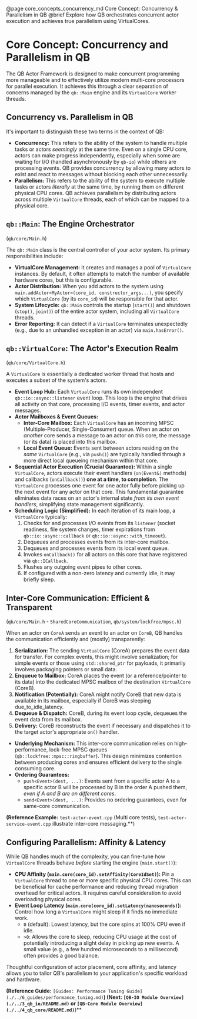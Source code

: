@page core_concepts_concurrency_md Core Concept: Concurrency & Parallelism in QB
@brief Explore how QB orchestrates concurrent actor execution and achieves true parallelism using VirtualCores.

# Core Concept: Concurrency and Parallelism in QB

The QB Actor Framework is designed to make concurrent programming more manageable and to effectively utilize modern multi-core processors for parallel execution. It achieves this through a clear separation of concerns managed by the `qb::Main` engine and its `VirtualCore` worker threads.

## Concurrency vs. Parallelism in QB

It's important to distinguish these two terms in the context of QB:

*   **Concurrency:** This refers to the ability of the system to handle multiple tasks or actors *seemingly* at the same time. Even on a single CPU core, actors can make progress independently, especially when some are waiting for I/O (handled asynchronously by `qb-io`) while others are processing events. QB provides concurrency by allowing many actors to exist and react to messages without blocking each other unnecessarily.
*   **Parallelism:** This refers to the ability of the system to execute multiple tasks or actors *literally* at the same time, by running them on different physical CPU cores. QB achieves parallelism by distributing actors across multiple `VirtualCore` threads, each of which can be mapped to a physical core.

## `qb::Main`: The Engine Orchestrator

(`qb/core/Main.h`)

The `qb::Main` class is the central controller of your actor system. Its primary responsibilities include:

*   **VirtualCore Management:** It creates and manages a pool of `VirtualCore` instances. By default, it often attempts to match the number of available hardware cores, but this is configurable.
*   **Actor Distribution:** When you add actors to the system using `main.addActor<MyActor>(core_id, constructor_args...)`, you specify which `VirtualCore` (by its `core_id`) will be responsible for that actor.
*   **System Lifecycle:** `qb::Main` controls the startup (`start()`) and shutdown (`stop()`, `join()`) of the entire actor system, including all `VirtualCore` threads.
*   **Error Reporting:** It can detect if a `VirtualCore` terminates unexpectedly (e.g., due to an unhandled exception in an actor) via `main.hasError()`.

## `qb::VirtualCore`: The Actor's Execution Realm

(`qb/core/VirtualCore.h`)

A `VirtualCore` is essentially a dedicated worker thread that hosts and executes a subset of the system's actors.

*   **Event Loop Hub:** Each `VirtualCore` runs its own independent `qb::io::async::listener` event loop. This loop is the engine that drives all activity on that core, processing I/O events, timer events, and actor messages.
*   **Actor Mailboxes & Event Queues:**
    *   **Inter-Core Mailbox:** Each `VirtualCore` has an incoming MPSC (Multiple-Producer, Single-Consumer) queue. When an actor on *another* core sends a message to an actor on *this* core, the message (or its data) is placed into this mailbox.
    *   **Local Event Queue:** Events sent between actors residing on the *same* `VirtualCore` (e.g., via `push()`) are typically handled through a more direct local queueing mechanism within that core.
*   **Sequential Actor Execution (Crucial Guarantee):** Within a single `VirtualCore`, actors execute their event handlers (`on(Event&)` methods) and callbacks (`onCallback()`) **one at a time, to completion**. The `VirtualCore` processes one event for one actor fully before picking up the next event for any actor on that core. This fundamental guarantee eliminates data races on an actor's internal state *from its own event handlers*, simplifying state management significantly.
*   **Scheduling Logic (Simplified):** In each iteration of its main loop, a `VirtualCore` typically:
    1.  Checks for and processes I/O events from its `listener` (socket readiness, file system changes, timer expirations from `qb::io::async::callback` or `qb::io::async::with_timeout`).
    2.  Dequeues and processes events from its inter-core mailbox.
    3.  Dequeues and processes events from its local event queue.
    4.  Invokes `onCallback()` for all actors on this core that have registered via `qb::ICallback`.
    5.  Flushes any outgoing event pipes to other cores.
    6.  If configured with a non-zero latency and currently idle, it may briefly sleep.

## Inter-Core Communication: Efficient & Transparent

(`qb/core/Main.h` - `SharedCoreCommunication`, `qb/system/lockfree/mpsc.h`)

When an actor on `CoreA` sends an event to an actor on `CoreB`, QB handles the communication efficiently and (mostly) transparently:

1.  **Serialization:** The sending `VirtualCore` (CoreA) prepares the event data for transfer. For complex events, this might involve serialization; for simple events or those using `std::shared_ptr` for payloads, it primarily involves packaging pointers or small data.
2.  **Enqueue to Mailbox:** CoreA places the event (or a reference/pointer to its data) into the dedicated MPSC mailbox of the destination `VirtualCore` (CoreB).
3.  **Notification (Potentially):** CoreA might notify CoreB that new data is available in its mailbox, especially if CoreB was sleeping due_to_idle_latency.
4.  **Dequeue & Dispatch:** CoreB, during its event loop cycle, dequeues the event data from its mailbox.
5.  **Delivery:** CoreB reconstructs the event if necessary and dispatches it to the target actor's appropriate `on()` handler.

*   **Underlying Mechanism:** This inter-core communication relies on high-performance, lock-free MPSC queues (`qb::lockfree::mpsc::ringbuffer`). This design minimizes contention between producing cores and ensures efficient delivery to the single consuming core.
*   **Ordering Guarantees:**
    *   `push<Event>(dest, ...)`: Events sent from a specific actor A to a specific actor B will be processed by B in the order A pushed them, *even if A and B are on different cores*.
    *   `send<Event>(dest, ...)`: Provides no ordering guarantees, even for same-core communication.

**(Reference Example:** `test-actor-event.cpp` (Multi core tests), `test-actor-service-event.cpp` illustrate inter-core messaging.**)

## Configuring Parallelism: Affinity & Latency

While QB handles much of the complexity, you can fine-tune how `VirtualCore` threads behave *before* starting the engine (`main.start()`):

*   **CPU Affinity (`main.core(core_id).setAffinity(CoreIdSet)`):** Pin a `VirtualCore` thread to one or more specific physical CPU cores. This can be beneficial for cache performance and reducing thread migration overhead for critical actors. It requires careful consideration to avoid overloading physical cores.
*   **Event Loop Latency (`main.core(core_id).setLatency(nanoseconds)`):** Control how long a `VirtualCore` might sleep if it finds no immediate work. 
    *   `0` (default): Lowest latency, but the core spins at 100% CPU even if idle.
    *   `>0`: Allows the core to sleep, reducing CPU usage at the cost of potentially introducing a slight delay in picking up new events. A small value (e.g., a few hundred microseconds to a millisecond) often provides a good balance.

Thoughtful configuration of actor placement, core affinity, and latency allows you to tailor QB's parallelism to your application's specific workload and hardware.

**(Reference Guide:** `[Guides: Performance Tuning Guide](./../6_guides/performance_tuning.md)`**)
**(Next:** `[QB-IO Module Overview](./../3_qb_io/README.md)` or `[QB-Core Module Overview](./../4_qb_core/README.md)`**)** 